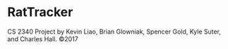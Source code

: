 # RatTracker

CS 2340 Project by Kevin Liao, Brian Glowniak, Spencer Gold, Kyle Suter, and Charles Hall.
©2017